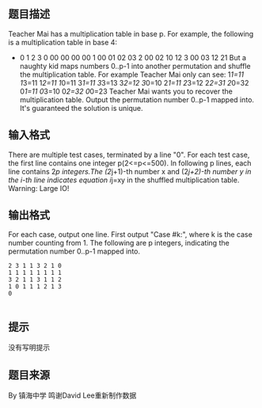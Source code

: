 


## 题目描述
Teacher Mai has a multiplication table in base p.
For example, the following is a multiplication table in base 4:
* 0 1 2 3
0 00 00 00 00
1 00 01 02 03
2 00 02 10 12
3 00 03 12 21
But a naughty kid maps numbers 0..p-1 into another permutation and shuffle the multiplication table.
For example Teacher Mai only can see:
1*1=11 1*3=11 1*2=11 1*0=11
3*1=11 3*3=13 3*2=12 3*0=10
2*1=11 2*3=12 2*2=31 2*0=32
0*1=11 0*3=10 0*2=32 0*0=23
Teacher Mai wants you to recover the multiplication table. Output the permutation number 0..p-1 mapped into.
It's guaranteed the solution is unique.
## 输入格式
There are multiple test cases, terminated by a line "0".
For each test case, the first line contains one integer p(2<=p<=500).
In following p lines, each line contains 2*p integers.The (2*j+1)-th number x and (2*j+2)-th number y in the i-th line indicates equation i*j=xy in the shuffled multiplication table.
Warning: Large IO!
## 输出格式
For each case, output one line.
First output "Case #k:", where k is the case number counting from 1. The following are p integers, indicating the permutation number 0..p-1 mapped into.

```input14
2 3 1 1 3 2 1 0
1 1 1 1 1 1 1 1
3 2 1 1 3 1 1 2
1 0 1 1 1 2 1 3
0

```

```output1Case #1: 1 3 2 0
```

## 提示
没有写明提示
## 题目来源
By 镇海中学 鸣谢David Lee重新制作数据


